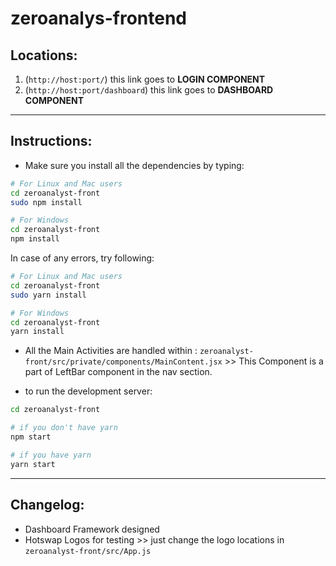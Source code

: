 # zeroanalys-frontend

## Locations:

1. (`http://host:port/`) this link goes to **LOGIN COMPONENT**
2. (`http://host:port/dashboard`) this link goes to **DASHBOARD COMPONENT**

---

## Instructions:

- Make sure you install all the dependencies by typing:

```bash
# For Linux and Mac users
cd zeroanalyst-front
sudo npm install

# For Windows
cd zeroanalyst-front
npm install
```

In case of any errors, try following:

```bash
# For Linux and Mac users
cd zeroanalyst-front
sudo yarn install

# For Windows
cd zeroanalyst-front
yarn install
```

- All the Main Activities are handled within :
  `zeroanalyst-front/src/private/components/MainContent.jsx` >> This Component is a part of LeftBar component in the nav section.

- to run the development server:

```bash
cd zeroanalyst-front

# if you don't have yarn
npm start

# if you have yarn
yarn start
```

---

## Changelog:

- Dashboard Framework designed
- Hotswap Logos for testing >> just change the logo locations in `zeroanalyst-front/src/App.js`
